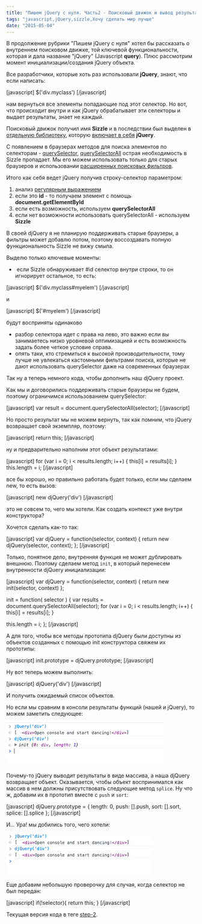 ```yaml
---
title: "Пишем jQuery c нуля. Часть2 - Поисковый движок и вывод результатов"
tags: "javascript,jQuery,sizzle,Хочу сделать мир лучше"
date: "2015-05-04"
---
```


В продолжение рубрики "Пишем jQuery c нуля" хотел бы рассказать о внутреннем поисковом движке, той ключевой функциональности, которая и дала название "jQuery" (Javascript **query**). Плюс рассмотрим момент инициализации/создания jQuery объекта.

Все разработчики, которые хоть раз использовали **jQuery**, знают, что если написать:

\[javascript\] $('div.myclass') \[/javascript\]

нам вернуться все элементы попадающие под этот селектор. Но вот, что происходит внутри и как jQuery обрабатывает эти селекторы и выдает результаты, знает не каждый.

Поисковый движок получил имя **Sizzle** и в последствии был выделен в [отдельную библиотеку](https://sizzlejs.com/ "https://sizzlejs.com/"), которую [включает в себя](https://github.com/jquery/jquery/blob/master/src/selector-sizzle.js#L6 "github.com") **jQuery**.

С появлением в браузерах методов для поиска элементов по селекторам - [querySelector](https://developer.mozilla.org/ru/docs/Web/API/Document/querySelector "developer.mozilla.org"), [querySelectorAll](https://developer.mozilla.org/ru/docs/Web/API/Document/querySelectorAll "developer.mozilla.org") острая необходимость в Sizzle пропадает. Мы его можем использовать только для старых браузеров и использовании [расширенных поисковых фильтров](https://api.jquery.com/category/selectors/ "api.jquery.com").

Итого как себя ведет jQuery получив строку-селектор параметром:

1. анализ [регулярным выражением](https://github.com/jquery/jquery/blob/master/src/core/init.js#L16 "github.com")
2. если это **id** - то получаем элемент с помощь **document.getElementById**
3. если есть возможность, используем **querySelectorAll**
4. если нет возможности использовать querySelectorAll - используем **Sizzle**

В своей djQuery я не планирую поддерживать старые браузеры, а фильтры может добавлю потом, поэтому воссоздавать полную функциональность Sizzle не вижу смыла.

Выделю только ключевые моменты:

-  если Sizzle обнаруживает #id селектор внутри строки, то он игнорирует остальное, то есть:

\[javascript\] $('div.myclass#myelem') \[/javascript\]

и

\[javascript\] $('#myelem') \[/javascript\]

будут восприняты одинаково

- разбор селектора идет с права на лево, это важно если вы занимаетесь низко уровневой оптимизацией и есть возможность задать более четкое условие справа.
- опять таки, кто стремиться к высокой производительности, тому лучше не увлекаться кастомными фильтрами поиска, которые не дают использовать querySelector даже на современных браузерах

Так ну а теперь немного кода, чтобы дополнить наш djQuery проект.

Как мы и договорились поддерживать старые браузеры не будем, поэтому ограничимся использованием querySelector:

\[javascript\] var result = document.querySelectorAll(selector); \[/javascript\]

Но просто результат мы не можем вернуть, так как помним, что jQuery возвращает свой экземпляр, поэтому:

\[javascript\] return this; \[/javascript\]

ну и предварительно наполним этот объект результатами:

\[javascript\] for (var i = 0; i < results.length; i++) { this\[i\] = results\[i\]; } this.length = i; \[/javascript\]

все бы хорошо, но правильно работать будет только, если мы сделаем new, то есть вызов:

\[javascript\] new djQuery('div') \[/javascript\]

это не совсем то, чего мы хотели. Как создать контекст уже внутри конструктора?

Хочется сделать как-то так:

\[javascript\] var djQuery = function(selector, context) { return new djQuery(selector, context); }; \[/javascript\]

Только, понятное дело, внутренняя функция не может дублировать внешнюю. Поэтому сделаем метод `init`, в который перенесем внутренности djQuery инициализации:

\[javascript\] var djQuery = function(selector, context) { return new init(selector, context) };

init = function( selector ) { var results = document.querySelectorAll(selector); for (var i = 0; i < results.length; i++) { this\[i\] = results\[i\]; }

this.length = i; }; \[/javascript\]

А для того, чтобы все методы прототипа djQuery были доступны из объектов созданных с помощью init конструктора свяжем их прототипы:

\[javascript\] init.prototype = djQuery.prototype; \[/javascript\]

Ну вот теперь можем выполнить:

\[javascript\] djQuery('div') \[/javascript\]

И получить ожидаемый список объектов.

Но если мы сравним в консоли результаты функций (нашей и jQuery), то можем заметить следующее:

![jQuery vs djQuery](images/Screenshot-2015-05-02-22.26.42.png)

Почему-то jQuery выводит результаты в виде массива, а наша djQuery возвращает объект. Оказывается, чтобы объект воспринимался как массив в нем должны присутствовать следующие метод `splice`. Ну что ж, добавим их в прототип вместе с `push` и `sort`:

\[javascript\] djQuery.prototype = { length: 0, push: \[\].push, sort: \[\].sort, splice: \[\].splice }; \[/javascript\]

И... Ура! мы добились того, чего хотели:

![jQuery vs djQuery array view](images/Screenshot-2015-05-02-22.32.55.png)

Еще добавим небольшую проверочку для случая, когда селектор не был передан:

\[javascript\] if(!selector){ return this; } \[/javascript\]

Текущая версия кода в теге [step-2](https://github.com/stevermeister/djQuery/tree/step-2).
